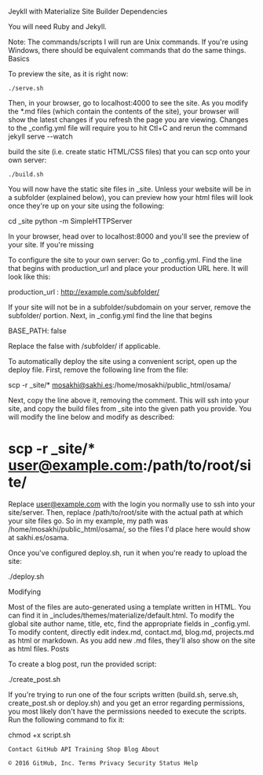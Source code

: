 Jeykll with Materialize Site Builder
Dependencies

You will need Ruby and Jekyll.

Note: The commands/scripts I will run are Unix commands. If you're using Windows, there should be equivalent commands that do the same things.
Basics

To preview the site, as it is right now:

    ./serve.sh

Then, in your browser, go to localhost:4000 to see the site. As you modify the *.md files (which contain the contents of the site), your browser will show the latest changes if you refresh the page you are viewing.
Changes to the _config.yml file will require you to hit Ctl+C and rerun the command jekyll serve --watch

   build the site (i.e. create static HTML/CSS files) that you can scp onto your own server:

    ./build.sh

You will now have the static site files in _site. Unless your website will be in a subfolder (explained below), you can preview how your html files will look once they're up on your site using the following:

  cd _site
  python -m SimpleHTTPServer

In your browser, head over to localhost:8000 and you'll see the preview of your site. If you're missing

To configure the site to your own server: Go to _config.yml. Find the line that begins with production_url and place your production URL here. It will look like this:

production_url : http://example.com/subfolder/

If your site will not be in a subfolder/subdomain on your server, remove the subfolder/ portion.
Next, in _config.yml find the line that begins

BASE_PATH: false

Replace the false with /subfolder/ if applicable.

To automatically deploy the site using a convenient script, open up the deploy file. First, remove the following line from the file:

   scp -r _site/* mosakhi@sakhi.es:/home/mosakhi/public_html/osama/

Next, copy the line above it, removing the comment. This will ssh into your site, and copy the build files from _site into the given path you provide. You will modify the line below and modify as described:

   # scp -r _site/* user@example.com:/path/to/root/site/

Replace user@example.com with the login you normally use to ssh into your site/server. Then, replace /path/to/root/site with the actual path at which your site files go. So in my example, my path was /home/mosakhi/public_html/osama/, so the files I'd place here would show at sakhi.es/osama.

Once you've configured deploy.sh, run it when you're ready to upload the site:

   ./deploy.sh

Modifying

Most of the files are auto-generated using a template written in HTML. You can find it in _includes/themes/materialize/default.html. To modify the global site author name, title, etc, find the appropriate fields in _config.yml. To modify content, directly edit index.md, contact.md, blog.md, projects.md as html or markdown. As you add new .md files, they'll also show on the site as html files.
Posts

To create a blog post, run the provided script:

   ./create_post.sh

If you're trying to run one of the four scripts written (build.sh, serve.sh, create_post.sh or deploy.sh) and you get an error regarding permissions, you most likely don't have the permissions needed to execute the scripts. Run the following command to fix it:

chmod +x script.sh

    Contact GitHub API Training Shop Blog About 

    © 2016 GitHub, Inc. Terms Privacy Security Status Help 

